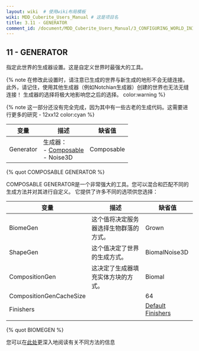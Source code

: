 ```yaml
---
layout: wiki  # 使用wiki布局模板
wiki: MDD_Cuberite_Users_Manual # 这是项目名
title: 3.11 - GENERATOR
comment_id: /document/MDD_Cuberite_Users_Manual/3_CONFIGURING_WORLD_INI/
---
```

## 11 - GENERATOR

指定此世界的生成器设置。这是自定义世界时最强大的工具。

{% note 在修改此设置时，请注意已生成的世界与新生成的地形不会无缝连接。此外，请记住，使用其他生成器（例如Notchian生成器）创建的世界也无法无缝连接！
生成器的选择将极大地影响您之后的选择。 color:warning %}

{% note 这一部分还没有完全完成，因为其中有一些古老的生成代码。这需要进行更多的研究 - 12xx12 color:cyan %}

| 变量 | 描述 | 缺省值 |
| --- | --- | --- |
| Generator | 生成器：</br>- [Composable](https://book.cuberite.org/#Generator_Composable)</br>- Noise3D | Composable |

{% quot COMPOSABLE GENERATOR %}

COMPOSABLE GENERATOR是一个非常强大的工具。您可以混合和匹配不同的生成方法并对其进行自定义。
它提供了许多不同的选项供您选择：

| 变量 | 描述 | 缺省值 |
| --- | --- | --- |
| BiomeGen | 这个值将决定服务器选择生物群落的方式。 | Grown |
| ShapeGen | 这个值决定了世界的生成方式。 | BiomalNoise3D |
| CompositionGen | 这决定了生成器填充实体方块的方式。 | Biomal |
| CompositionGenCacheSize |  | 64 |
| Finishers |  | [Default Finishers](none) |
|  |  |  |

{% quot BIOMEGEN %}

您可以在[此处](http://cuberite.xoft.cz/docs/Generator.html#biomegen)更深入地阅读有关不同方法的信息
